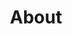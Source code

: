 ---
title: "About"
description: "Engineering Manager / Web Engineer"
draft: false
bg_image: "images/feature-bg.jpg"


---